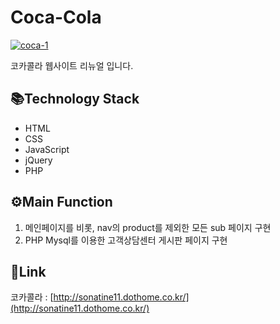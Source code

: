 # Coca-Cola

<a href="https://ibb.co/1n7rd4g"><img src="https://i.ibb.co/ZJGBYbj/coca-1.png" alt="coca-1" border="0"></a>

코카콜라 웹사이트 리뉴얼 입니다.

 ## 📚Technology Stack
* HTML
* CSS
* JavaScript
* jQuery
* PHP

## ⚙Main Function
1. 메인페이지를 비롯, nav의 product를 제외한 모든 sub 페이지 구현
2. PHP Mysql를 이용한 고객상담센터 게시판 페이지 구현 

## 🔗Link
코카콜라 : [http://sonatine11.dothome.co.kr/](http://sonatine11.dothome.co.kr/)
